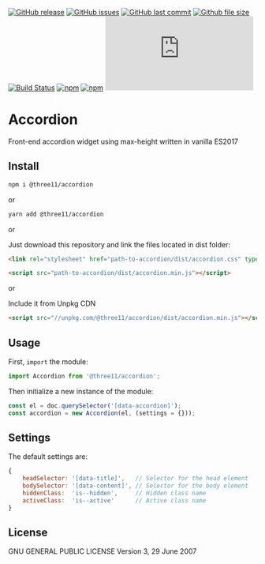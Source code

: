 [![GitHub release](https://img.shields.io/github/release/three11/accordion.svg)](https://github.com/three11/accordion/releases/latest)
[![GitHub issues](https://img.shields.io/github/issues/three11/accordion.svg)](https://github.com/three11/accordion/issues)
[![GitHub last commit](https://img.shields.io/github/last-commit/three11/accordion.svg)](https://github.com/three11/accordion/commits/master)
[![Github file size](https://img.shields.io/github/size/three11/accordion/dist/accordion.min.js.svg)](https://github.com/three11/accordion/)
[![Build Status](https://travis-ci.org/three11/accordion.svg?branch=master)](https://travis-ci.org/three11/accordion)
[![npm](https://img.shields.io/npm/dt/@three11/accordion.svg)](https://www.npmjs.com/package/@three11/accordion)
[![npm](https://img.shields.io/npm/v/@three11/accordion.svg)](https://www.npmjs.com/package/@three11/accordion)
[![Analytics](https://ga-beacon.appspot.com/UA-83446952-1/github.com/three11/accordion/README.md)](https://github.com/three11/accordion/)

# Accordion

Front-end accordion widget using max-height written in vanilla ES2017

## Install

```sh
npm i @three11/accordion
```

or

```sh
yarn add @three11/accordion
```

or

Just download this repository and link the files located in dist folder:

```html
<link rel="stylesheet" href="path-to-accordion/dist/accordion.css" type="text/css" />

<script src="path-to-accordion/dist/accordion.min.js"></script>
```

or

Include it from Unpkg CDN

```html
<script src="//unpkg.com/@three11/accordion/dist/accordion.min.js"></script>
```

## Usage

First, `import` the module:

```javascript
import Accordion from '@three11/accordion';
```

Then initialize a new instance of the module:

```javascript
const el = doc.querySelector('[data-accordion]');
const accordion = new Accordion(el, (settings = {}));
```

## Settings

The default settings are:

```javascript
{
	headSelector: '[data-title]',   // Selector for the head element
	bodySelector: '[data-content]', // Selector for the body element
	hiddenClass:  'is--hidden',     // Hidden class name
	activeClass:  'is--active'      // Active class name
}
```

## License

GNU GENERAL PUBLIC LICENSE
Version 3, 29 June 2007
